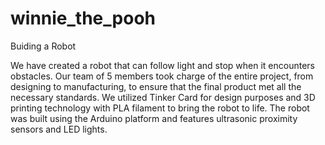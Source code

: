 # winnie_the_pooh
Buiding a Robot


We have created a robot that can follow light and stop when it encounters obstacles. 
Our team of 5 members took charge of the entire project, from designing to manufacturing, to ensure that the final product met all the necessary standards. 
We utilized Tinker Card for design purposes and 3D printing technology with PLA filament to bring the robot to life. 
The robot was built using the Arduino platform and features ultrasonic proximity sensors and LED lights. 

